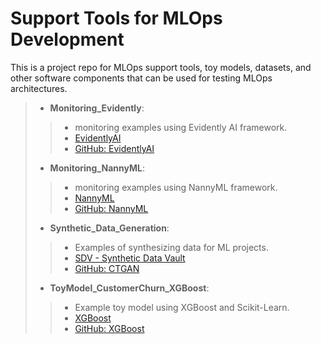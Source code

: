 # Support Tools for MLOps Development

This is a project repo for MLOps support tools, toy models, datasets, and other software components that can be used for testing MLOps architectures. 

>
> - <b>Monitoring_Evidently</b>: 
>> - monitoring examples using Evidently AI framework.
>> - [EvidentlyAI](https://www.evidentlyai.com/)
>> - [GitHub: EvidentlyAI](https://github.com/evidentlyai/evidently)
>
> - <b>Monitoring_NannyML</b>: 
>> - monitoring examples using NannyML framework.
>> - [NannyML](https://www.nannyml.com/)
>> - [GitHub: NannyML](https://github.com/NannyML/nannyml)
>
> - <b>Synthetic_Data_Generation</b>: 
>> - Examples of synthesizing data for ML projects. 
>> - [SDV - Synthetic Data Vault](https://sdv.dev/SDV/#)
>> - [GitHub: CTGAN](https://github.com/sdv-dev/CTGAN)
>
> - <b>ToyModel_CustomerChurn_XGBoost</b>: 
>> - Example toy model using XGBoost and Scikit-Learn.
>> - [XGBoost](https://xgboost.ai/)
>> - [GitHub: XGBoost](https://github.com/dmlc/xgboost/)
>

